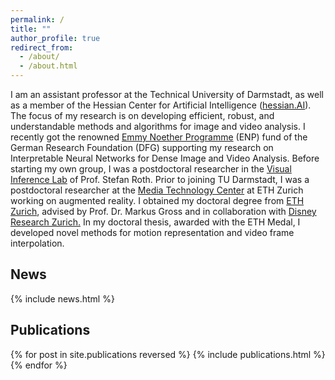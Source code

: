 ```yaml
---
permalink: /
title: ""
author_profile: true
redirect_from: 
  - /about/
  - /about.html
---
```

I am an assistant professor at the Technical University of Darmstadt, as well as a member of the Hessian Center for Artificial Intelligence ([hessian.AI](https://hessian.ai)). The focus of my research is on developing efficient, robust, and understandable methods and algorithms for image and video analysis. I recently got the renowned [Emmy Noether Programme](https://www.dfg.de/en/research-funding/funding-opportunities/programmes/individual/emmy-noether) (ENP) fund of the German Research Foundation (DFG) supporting my research on Interpretable Neural Networks for Dense Image and Video Analysis. Before starting my own group, I was a postdoctoral researcher in the [Visual Inference Lab](https://www.visinf.tu-darmstadt.de/visual_inference/index.en.jsp) of Prof. Stefan Roth. Prior to joining TU Darmstadt, I was a postdoctoral researcher at the [Media Technology Center](https://mtc.ethz.ch/) at ETH Zurich working on augmented reality. I obtained my doctoral degree from [ETH Zurich](https://inf.ethz.ch/de/news-und-veranstaltungen/spotlights/2019/11/ETHmedalDoctoral.html), advised by Prof. Dr. Markus Gross and in collaboration with [Disney Research Zurich.](https://studios.disneyresearch.com/) In my doctoral thesis, awarded with the ETH Medal, I developed novel methods for motion representation and video frame interpolation.

## News
<style style="text/css"> .news{font-size:0.75em;} </style>
{% include news.html %}


## Publications
<style style="text/css"> .hoverTable{ width:85%; border-collapse:collapse; border: 0px; } .hoverTable td{ padding:7px; border:#4e95f4 0px solid; } /* Define the default color for all the table rows */ .hoverTable tr{ background: #ffffff; } /* Define the hover highlight color for the table row */ .hoverTable tr:hover { background-color: #f7f7f7; } </style> {% for post in site.publications reversed %} {% include publications.html %} {% endfor %}